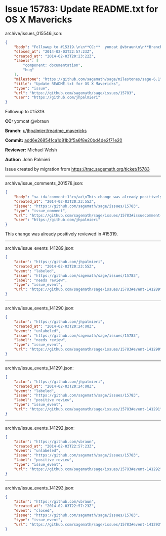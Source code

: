 # Issue 15783: Update README.txt for OS X Mavericks

archive/issues_015546.json:
```json
{
    "body": "Followup to #15319.\n\n**CC:**  yomcat @vbraun\n\n**Branch:** [u/jhpalmieri/readme_mavericks](https://github.com/sagemath/sagetrac-mirror/tree/u/jhpalmieri/readme_mavericks)\n\n**Commit:** [add6e268541ca1d81b3f5a6f8e20bd4de2f71e20](https://github.com/sagemath/sagetrac-mirror/commit/add6e268541ca1d81b3f5a6f8e20bd4de2f71e20)\n\n**Reviewer:** Michael Welsh\n\n**Author:** John Palmieri\n\nIssue created by migration from https://trac.sagemath.org/ticket/15783\n\n",
    "closed_at": "2014-02-03T22:57:23Z",
    "created_at": "2014-02-03T20:23:22Z",
    "labels": [
        "component: documentation",
        "bug"
    ],
    "milestone": "https://github.com/sagemath/sage/milestones/sage-6.1",
    "title": "Update README.txt for OS X Mavericks",
    "type": "issue",
    "url": "https://github.com/sagemath/sage/issues/15783",
    "user": "https://github.com/jhpalmieri"
}
```
Followup to #15319.

**CC:**  yomcat @vbraun

**Branch:** [u/jhpalmieri/readme_mavericks](https://github.com/sagemath/sagetrac-mirror/tree/u/jhpalmieri/readme_mavericks)

**Commit:** [add6e268541ca1d81b3f5a6f8e20bd4de2f71e20](https://github.com/sagemath/sagetrac-mirror/commit/add6e268541ca1d81b3f5a6f8e20bd4de2f71e20)

**Reviewer:** Michael Welsh

**Author:** John Palmieri

Issue created by migration from https://trac.sagemath.org/ticket/15783





---

archive/issue_comments_201578.json:
```json
{
    "body": "<a id='comment:1'></a>\nThis change was already positively reviewed in #15319.",
    "created_at": "2014-02-03T20:23:55Z",
    "issue": "https://github.com/sagemath/sage/issues/15783",
    "type": "issue_comment",
    "url": "https://github.com/sagemath/sage/issues/15783#issuecomment-201578",
    "user": "https://github.com/jhpalmieri"
}
```

<a id='comment:1'></a>
This change was already positively reviewed in #15319.



---

archive/issue_events_141289.json:
```json
{
    "actor": "https://github.com/jhpalmieri",
    "created_at": "2014-02-03T20:23:55Z",
    "event": "labeled",
    "issue": "https://github.com/sagemath/sage/issues/15783",
    "label": "needs review",
    "type": "issue_event",
    "url": "https://github.com/sagemath/sage/issues/15783#event-141289"
}
```



---

archive/issue_events_141290.json:
```json
{
    "actor": "https://github.com/jhpalmieri",
    "created_at": "2014-02-03T20:24:00Z",
    "event": "unlabeled",
    "issue": "https://github.com/sagemath/sage/issues/15783",
    "label": "needs review",
    "type": "issue_event",
    "url": "https://github.com/sagemath/sage/issues/15783#event-141290"
}
```



---

archive/issue_events_141291.json:
```json
{
    "actor": "https://github.com/jhpalmieri",
    "created_at": "2014-02-03T20:24:00Z",
    "event": "labeled",
    "issue": "https://github.com/sagemath/sage/issues/15783",
    "label": "positive review",
    "type": "issue_event",
    "url": "https://github.com/sagemath/sage/issues/15783#event-141291"
}
```



---

archive/issue_events_141292.json:
```json
{
    "actor": "https://github.com/vbraun",
    "created_at": "2014-02-03T22:57:23Z",
    "event": "unlabeled",
    "issue": "https://github.com/sagemath/sage/issues/15783",
    "label": "positive review",
    "type": "issue_event",
    "url": "https://github.com/sagemath/sage/issues/15783#event-141292"
}
```



---

archive/issue_events_141293.json:
```json
{
    "actor": "https://github.com/vbraun",
    "created_at": "2014-02-03T22:57:23Z",
    "event": "closed",
    "issue": "https://github.com/sagemath/sage/issues/15783",
    "type": "issue_event",
    "url": "https://github.com/sagemath/sage/issues/15783#event-141293"
}
```
